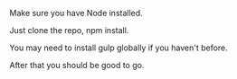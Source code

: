 Make sure you have Node installed.

Just clone the repo, npm install.

You may need to install gulp globally if you haven't before.

After that you should be good to go.
